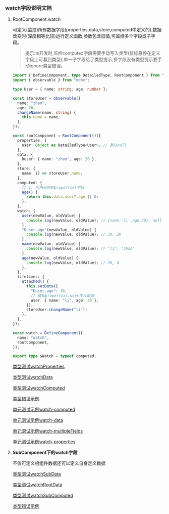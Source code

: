 ### watch字段说明文档

1. RootComponent.watch

   可定义(监控)所有数据字段(properties,data,store,computed中定义的),数据改变时(深度相等比较)运行定义函数,参数包含旧值,可监控多个字段或子字段。

   > 提示:ts开发时,监控computed字段需要手动写入类型(鼠标悬停在定义字段上可看到类型),单一子字段给了类型提示,多字段没有类型提示要手动ignore类型错误。

   ```ts
   import { DefineComponent, type DetailedType, RootComponent } from "annil";
   import { observable } from "mobx";

   type User = { name: string; age: number };

   const storeUser = observable({
     name: "zhao",
     age: 20,
     changeName(name: string) {
       this.name = name;
     },
   });

   const rootComponent = RootComponent()({
     properties: {
       user: Object as DetailedType<User>, // 默认null
     },
     data: {
       Duser: { name: "zhao", age: 20 },
     },
     store: {
       name: () => storeUser.name,
     },
     computed: {
       // 1. 引用必传的properties字段
       age() {
         return this.data.user?.age || 0;
       },
     },
     watch: {
       user(newValue, oldValue) {
         console.log(newValue, oldValue); // {name:'li',age:30}, null
       },
       "Duser.age"(newValue, oldValue) {
         console.log(newValue, oldValue); // 30, 20
       },
       name(newValue, oldValue) {
         console.log(newValue, oldValue); // "li", "zhao"
       },
       age(newValue, oldValue) {
         console.log(newValue, oldValue); // 30, 0
       },
     },
     lifetimes: {
       attached() {
         this.setData({
           "Duser.age": 30,
           // 模拟properteis.user传入新值
           user: { name: "li", age: 30 },
         });
         storeUser.changeName("li");
       },
     },
   });

   const watch = DefineComponent({
     name: "watch",
     rootComponent,
   });

   export type $Watch = typeof computed;
   ```

   [类型测试watchProperties](../../src/api/RootComponent/Watch/test/WatchProperties.test.ts)

   [类型测试watchData](../../src/api/RootComponent/Watch/test/WatchData.test.ts)

   [类型测试watchComputed](../../src/api/RootComponent/Watch/test/WatchComputed.test.ts)

   [类型错误示例](../../src/api/RootComponent/Watch/test/error.test.ts)

   [单元测试示例watch-computed](../../jest/watch/computed/computed.ts)

   [单元测试示例watch-data](../../jest/watch/data/data.ts)

   [单元测试示例watch-multipleFields](../../jest/watch/multipleFields/multipleFields.ts)

   [单元测试示例watch-properties](../../jest/watch/properties/properties.ts)

2. **SubComponent下的watch字段**

   不仅可定义根组件数据还可以定义自身定义数据

   [类型测试watchSubData](../../src/api/SubComponent/SubWatch/test/WatchSubData.test.ts)

   [类型测试watchRootData](../../src/api/SubComponent/SubWatch/test/WatchRootData.test.ts)

   [类型测试watchSubComputed](../../src/api/SubComponent/SubWatch/test/WatchComputed.test.ts)

   [类型错误示例](../../src/api/SubComponent/SubWatch/test/error.test.ts)
